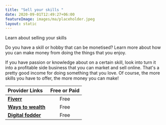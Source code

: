 ```yaml
---
title: "Sell your skills "
date: 2020-09-01T12:49:27+06:00
featureImage: images/ma/placeholder.jpeg
layout: static
---
```


Learn about selling your skills

Do you have a skill or hobby that can be monetised? Learn more about how you can make money from doing the things that you enjoy.

If you have passion or knowledge about on a certain skill, look into turn it into a profitable side business that you can market and sell online. That's a pretty good income for doing something that you love. Of course, the more skills you have to offer, the more money you can make!

| Provider Links      | Free or Paid  |  
| :-----------          | :--------------:      |  
| [**Fiverr**](https://www.fiverr.com/) | Free | 
| [**Ways to wealth**](https://www.thewaystowealth.com/make-money/fiverr/) | Free | 
| [**Digital fodder**](https://www.digitalfodder.com/how-to-make-money-on-fiverr/) | Free | 
  

<br/><br/>






